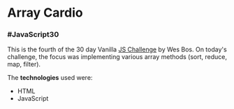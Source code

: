 # Array Cardio

###  #JavaScript30

This is the fourth of the 30 day Vanilla [JS Challenge](http://https://javascript30.com/ "JS Challenge") by Wes Bos. On today's challenge, the focus was implementing various array methods (sort, reduce, map, filter).

The **technologies** used were:
- HTML
- JavaScript
